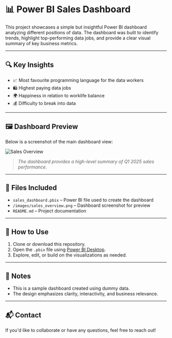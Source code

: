 # 📊 Power BI Sales Dashboard

This project showcases a simple but insightful Power BI dashboard analyzing different positions of data. The dashboard was built to identify trends, highlight top-performing data jobs, and provide a clear visual summary of key business metrics.

---

## 🔍 Key Insights

- 📈 Most favourite programming language for the data workers
- 🛍️ Highest paying data jobs
- 🌍 Happiness in relation to worklife balance
- 💰 Difficulty to break into data

---

## 🖼️ Dashboard Preview

Below is a screenshot of the main dashboard view:

![Sales Overview](./images/sales_overview.png)

> *The dashboard provides a high-level summary of Q1 2025 sales performance.*

---

## 📁 Files Included

- `sales_dashboard.pbix` – Power BI file used to create the dashboard
- `/images/sales_overview.png` – Dashboard screenshot for preview
- `README.md` – Project documentation

---

## 🚀 How to Use

1. Clone or download this repository.
2. Open the `.pbix` file using [Power BI Desktop](https://powerbi.microsoft.com/desktop/).
3. Explore, edit, or build on the visualizations as needed.

---

## 📌 Notes

- This is a sample dashboard created using dummy data.
- The design emphasizes clarity, interactivity, and business relevance.

---

## 📬 Contact

If you'd like to collaborate or have any questions, feel free to reach out!
